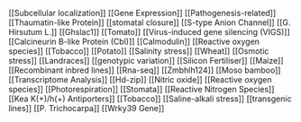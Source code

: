 [[Subcellular localization]]
[[Gene Expression]]
[[Pathogenesis-related]]
[[Thaumatin-like Protein]]
[[stomatal closure]]
[[S-type Anion Channel]]
[[G. Hirsutum L.]]
[[Ghslac1]]
[[Tomato]]
[[Virus-induced gene silencing (VIGS)]]
[[Calcineurin B-like Protein (Cbl)]]
[[Calmodulin]]
[[Reactive oxygen species]]
[[Tobacco]]
[[Potato]]
[[Salinity stress]]
[[Wheat]]
[[Osmotic stress]]
[[Landraces]]
[[genotypic variation]]
[[Silicon Fertiliser]]
[[Maize]]
[[Recombinant inbred lines]]
[[Rna-seq]]
[[Zmbhlh124]]
[[Moso bamboo]]
[[Transcriptome Analysis]]
[[Hd-zip]]
[[Nitric oxide]]
[[Reactive oxygen species]]
[[Photorespiration]]
[[Stomata]]
[[Reactive Nitrogen Species]]
[[Kea K(+)/h(+) Antiporters]]
[[Tobacco]]
[[Saline-alkali stress]]
[[transgenic lines]]
[[P. Trichocarpa]]
[[Wrky39 Gene]]
